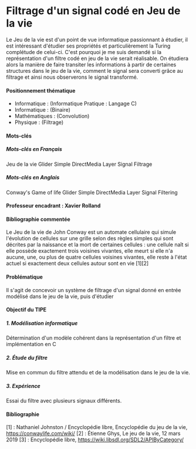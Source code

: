 # Filtrage d'un signal codé en Jeu de la vie
Le Jeu de la vie est d'un point de vue informatique passionnant à étudier, il est intéressant d'étudier ses propriétés et particulièrement la Turing complétude de celui-ci. C'est pourquoi je me suis demandé si la représentation d'un filtre codé en jeu de la vie serait réalisable. 
On étudiera alors la manière de faire transiter les informations à partir de certaines structures dans le jeu de la vie, comment le signal sera converti grâce au filtrage et ainsi nous observerons le signal transformé. 

#### Positionnement thématique
- Informatique : (Informatique Pratique : Langage C)
- Informatique : (Binaire)
- Mathématiques : (Convolution)
- Physique : (Filtrage)

#### Mots-clés
##### Mots-clés en Français
Jeu de la vie
Glider
Simple DirectMedia Layer
Signal
Filtrage

##### Mots-clés en Anglais
Conway's Game of life
Glider
Simple DirectMedia Layer
Signal
Filtering

#### Professeur encadrant : Xavier Rolland

#### Bibliographie commentée
Le Jeu de la vie de John Conway est un automate cellulaire qui simule l'évolution de cellules sur une grille selon des règles simples qui sont décrites par la naissance et la mort de certaines cellules : une cellule naît si elle possède exactement trois voisines vivantes, elle meurt si elle n'a aucune, une, ou plus de quatre cellules voisines vivantes, elle reste à l'état actuel si exactement deux cellules autour sont en vie \[1\]\[2\]


#### Problématique
Il s'agit de concevoir un système de filtrage d'un signal donné en entrée modélisé dans le jeu de la vie, puis d'étudier 


#### Objectif du TIPE
##### 1. Modélisation informatique
Détermination d'un modèle cohérent dans la représentation d'un filtre et implémentation en C

##### 2. Étude du filtre
Mise en commun du filtre attendu et de la modélisation dans le jeu de la vie.

##### 3. Expérience
Essai du filtre avec plusieurs signaux différents. 


#### Bibliographie
\[1\] : Nathaniel Johnston / Encyclopédie libre, Encyclopédie du jeu de la vie, https://conwaylife.com/wiki/
\[2\] : Étienne Ghys, Le jeu de la vie, 12 mars 2019
\[3\] : Encyclopédie libre,  https://wiki.libsdl.org/SDL2/APIByCategory/



